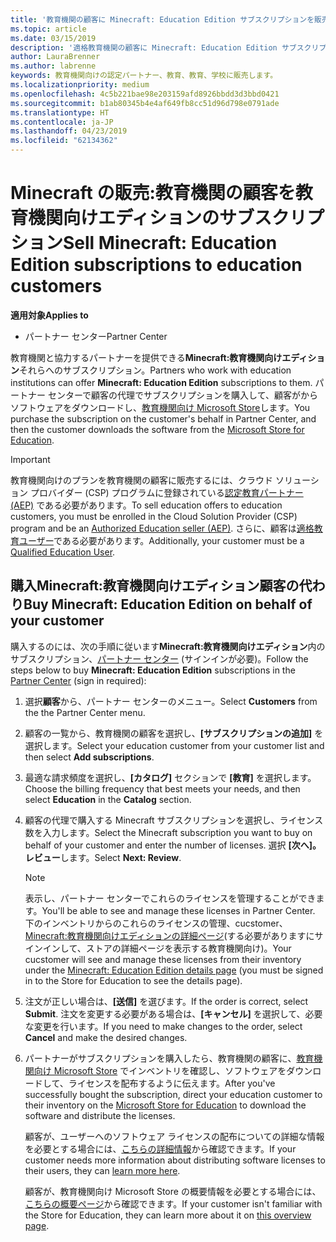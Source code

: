 ```yaml
---
title: '教育機関の顧客に Minecraft: Education Edition サブスクリプションを販売する'
ms.topic: article
ms.date: 03/15/2019
description: '適格教育機関の顧客に Minecraft: Education Edition サブスクリプションを販売します。'
author: LauraBrenner
ms.author: labrenne
keywords: 教育機関向けの認定パートナー、教育、教育、学校に販売します。
ms.localizationpriority: medium
ms.openlocfilehash: 4c5b221bae98e203159afd8926bbdd3d3bbd0421
ms.sourcegitcommit: b1ab80345b4e4af649fb8cc51d96d798e0791ade
ms.translationtype: HT
ms.contentlocale: ja-JP
ms.lasthandoff: 04/23/2019
ms.locfileid: "62134362"
---
```

# <a name="sell-minecraft-education-edition-subscriptions-to-education-customers"></a><span data-ttu-id="35750-104">Minecraft の販売:教育機関の顧客を教育機関向けエディションのサブスクリプション</span><span class="sxs-lookup"><span data-stu-id="35750-104">Sell Minecraft: Education Edition subscriptions to education customers</span></span>

<span data-ttu-id="35750-105">**適用対象**</span><span class="sxs-lookup"><span data-stu-id="35750-105">**Applies to**</span></span>

-  <span data-ttu-id="35750-106">パートナー センター</span><span class="sxs-lookup"><span data-stu-id="35750-106">Partner Center</span></span>

<span data-ttu-id="35750-107">教育機関と協力するパートナーを提供できる**Minecraft:教育機関向けエディション**それらへのサブスクリプション。</span><span class="sxs-lookup"><span data-stu-id="35750-107">Partners who work with education institutions can offer **Minecraft: Education Edition** subscriptions to them.</span></span> <span data-ttu-id="35750-108">パートナー センターで顧客の代理でサブスクリプションを購入して、顧客がからソフトウェアをダウンロードし、[教育機関向け Microsoft Store](https://educationstore.microsoft.com)します。</span><span class="sxs-lookup"><span data-stu-id="35750-108">You purchase the subscription on the customer's behalf in Partner Center, and then the customer downloads the software from the [Microsoft Store for Education](https://educationstore.microsoft.com).</span></span> 

>[!IMPORTANT]
><span data-ttu-id="35750-109">教育機関向けのプランを教育機関の顧客に販売するには、クラウド ソリューション プロバイダー (CSP) プログラムに登録されている[認定教育パートナー (AEP)](https://www.mepn.com) である必要があります。</span><span class="sxs-lookup"><span data-stu-id="35750-109">To sell education offers to education customers, you must be enrolled in the Cloud Solution Provider (CSP) program and be an [Authorized Education seller (AEP)](https://www.mepn.com).</span></span> <span data-ttu-id="35750-110">さらに、顧客は[適格教育ユーザー](https://www.microsoftvolumelicensing.com/DocumentSearch.aspx?Mode=3&DocumentTypeId=7)である必要があります。</span><span class="sxs-lookup"><span data-stu-id="35750-110">Additionally, your customer must be a [Qualified Education User](https://www.microsoftvolumelicensing.com/DocumentSearch.aspx?Mode=3&DocumentTypeId=7).</span></span>  

 
## <a name="buy-minecraft-education-edition-on-behalf-of-your-customer"></a><span data-ttu-id="35750-111">購入**Minecraft:教育機関向けエディション**顧客の代わり</span><span class="sxs-lookup"><span data-stu-id="35750-111">Buy **Minecraft: Education Edition** on behalf of your customer</span></span>

<span data-ttu-id="35750-112">購入するのには、次の手順に従います**Minecraft:教育機関向けエディション**内のサブスクリプション、[パートナー センター](https://partnercenter.microsoft.com/pcv/dashboard/overview
) (サインインが必要)。</span><span class="sxs-lookup"><span data-stu-id="35750-112">Follow the steps below to buy **Minecraft: Education Edition** subscriptions in the [Partner Center](https://partnercenter.microsoft.com/pcv/dashboard/overview
) (sign in required):</span></span>

  1.  <span data-ttu-id="35750-113">選択**顧客**から、パートナー センターのメニュー。</span><span class="sxs-lookup"><span data-stu-id="35750-113">Select **Customers** from the the Partner Center menu.</span></span>
  
  2.  <span data-ttu-id="35750-114">顧客の一覧から、教育機関の顧客を選択し、**[サブスクリプションの追加]** を選択します。</span><span class="sxs-lookup"><span data-stu-id="35750-114">Select your education customer from your customer list and then select **Add subscriptions**.</span></span>
  
  3.  <span data-ttu-id="35750-115">最適な請求頻度を選択し、**[カタログ]** セクションで **[教育]** を選択します。</span><span class="sxs-lookup"><span data-stu-id="35750-115">Choose the billing frequency that best meets your needs, and then select **Education** in the **Catalog** section.</span></span>

  4.  <span data-ttu-id="35750-116">顧客の代理で購入する Minecraft サブスクリプションを選択し、ライセンス数を入力します。</span><span class="sxs-lookup"><span data-stu-id="35750-116">Select the Minecraft subscription you want to buy on behalf of your customer and enter the number of licenses.</span></span> <span data-ttu-id="35750-117">選択 **[次へ]。レビュー**します。</span><span class="sxs-lookup"><span data-stu-id="35750-117">Select **Next: Review**.</span></span>

      >[!NOTE]
      ><span data-ttu-id="35750-118">表示し、パートナー センターでこれらのライセンスを管理することができます。</span><span class="sxs-lookup"><span data-stu-id="35750-118">You'll be able to see and manage these licenses in Partner Center.</span></span> <span data-ttu-id="35750-119">下のインベントリからのこれらのライセンスの管理、cucstomer、 [Minecraft:教育機関向けエディションの詳細ページ](https://educationstore.microsoft.com/en-us/store/details/minecraft-education-edition/9nblggh4r2r6)(する必要がありますにサインインして、ストアの詳細ページを表示する教育機関向け)。</span><span class="sxs-lookup"><span data-stu-id="35750-119">Your cucstomer will see and manage these licenses from their inventory under the [Minecraft: Education Edition details page](https://educationstore.microsoft.com/en-us/store/details/minecraft-education-edition/9nblggh4r2r6) (you must be signed in to the Store for Education to see the details page).</span></span> 

  5.  <span data-ttu-id="35750-120">注文が正しい場合は、**[送信]** を選びます。</span><span class="sxs-lookup"><span data-stu-id="35750-120">If the order is correct, select **Submit**.</span></span> <span data-ttu-id="35750-121">注文を変更する必要がある場合は、**[キャンセル]** を選択して、必要な変更を行います。</span><span class="sxs-lookup"><span data-stu-id="35750-121">If you need to make changes to the order, select **Cancel** and make the desired changes.</span></span>   

  6.  <span data-ttu-id="35750-122">パートナーがサブスクリプションを購入したら、教育機関の顧客に、[教育機関向け Microsoft Store](https://educationstore.microsoft.com) でインベントリを確認し、ソフトウェアをダウンロードして、ライセンスを配布するように伝えます。</span><span class="sxs-lookup"><span data-stu-id="35750-122">After you've successfully bought the subscription, direct your education customer to their inventory on the [Microsoft Store for Education](https://educationstore.microsoft.com) to download the software and distribute the licenses.</span></span>

      <span data-ttu-id="35750-123">顧客が、ユーザーへのソフトウェア ライセンスの配布についての詳細な情報を必要とする場合には、[こちらの詳細情報](https://docs.microsoft.com/education/windows/school-get-minecraft#distribute-minecraft)から確認できます。</span><span class="sxs-lookup"><span data-stu-id="35750-123">If your customer needs more information about distributing software licenses to their users, they can [learn more here](https://docs.microsoft.com/education/windows/school-get-minecraft#distribute-minecraft).</span></span>  
  
      <span data-ttu-id="35750-124">顧客が、教育機関向け Microsoft Store の概要情報を必要とする場合には、[こちらの概要ページ](https://docs.microsoft.com/microsoft-store/windows-store-for-business-overview)から確認できます。</span><span class="sxs-lookup"><span data-stu-id="35750-124">If your customer isn't familiar with the Store for Education, they can learn more about it on [this overview page](https://docs.microsoft.com/microsoft-store/windows-store-for-business-overview).</span></span>  

      

